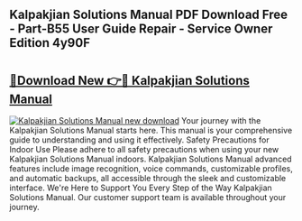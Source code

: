 ## Kalpakjian Solutions Manual PDF Download Free - Part-B55 User Guide Repair - Service Owner Edition 4y90F

# <h2><a href="http://bc76216.oget.top/?id=Kalpakjian+Solutions+Manual">🔗Download New 👉🔴 Kalpakjian Solutions Manual</a></h2>

[![Kalpakjian Solutions Manual new download](https://i.imgur.com/5g1atiW.png)](http://bc76216.oget.top/?id=Kalpakjian+Solutions+Manual)
Your journey with the Kalpakjian Solutions Manual starts here. This manual is your comprehensive guide to understanding and using it effectively. Safety Precautions for Indoor Use Please adhere to all safety precautions when using your new Kalpakjian Solutions Manual indoors. Kalpakjian Solutions Manual advanced features include image recognition, voice commands, customizable profiles, and automatic backups, all accessible through the sleek and customizable interface. We're Here to Support You Every Step of the Way Kalpakjian Solutions Manual. Our customer support team is available throughout your journey.
